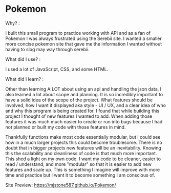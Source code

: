 # Pokemon
Why? : 

  I built this small program to practice working with API and as a fan of Pokemon I was always frustrated using the Serebii site. I wanted a smaller more concise pokemon site that gave me the information I wanted without having to slog may way through serebii. 

What did I use? : 

  I used a lot of JavaScript, CSS, and some HTML.

What did I learn? :  

  Other than learning A LOT about using an api and handling the json data, I also learned a lot about scope and planning. It is so incredibly important to have a solid idea of the scope of the project. What features should be involved, how I want it displayed aka style - UI / UX, and a clear idea of who and why this program is being created for. I found that while building this project I thought of new features I wanted to add. When adding those features it was much much easier to create or run into bugs because I had not planned or built my code with those features in mind. 
  
  Thankfully functions make most code essentially modular, but I could see how in a much larger projects this could become troublesome. There is no doubt that in bigger projects new features will be an inevitability. Knowing this the scalability and cleanliness of code is that much more important. This shed a light on my own code. I want my code to be cleaner, easier to read / understand, and more  "modular" so that it is easier to add new features and scale up. This is something I imagine will improve with more time and practice but I want it to become something I am conscious of.
 
Site Preview: https://mjstone587.github.io/Pokemon/
